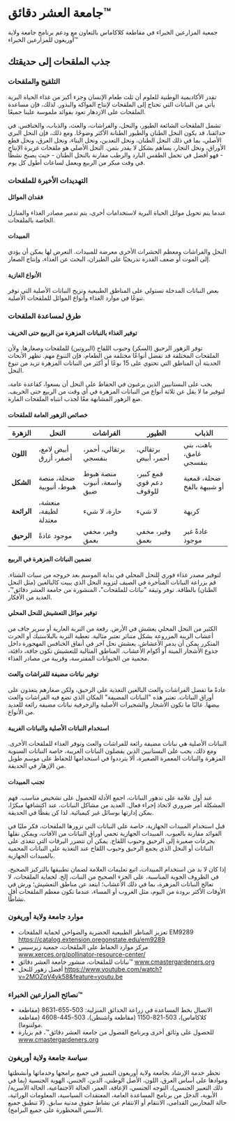# جامعة العشر دقائق™  
جمعية المزارعين الخبراء في مقاطعة كلاكاماس بالتعاون مع ودعم برنامج جامعة ولاية أوريغون للمزارعين الخبراء™  

## جذب الملقحات إلى حديقتك  

### التلقيح والملقحات  
تقدر الأكاديمية الوطنية للعلوم أن ثلث طعام الإنسان وجزء أكبر من غذاء الحياة البرية يأتي من النباتات التي تحتاج إلى الملقحات لإنتاج الفواكه والبذور. لذلك، فإن مساعدة الملقحات على الازدهار تعود بفوائد ملموسة علينا جميعًا.

تشمل الملقحات الشائعة الطيور، والنحل، والفراشات، والعث، والذباب، والخنافس. في حدائقنا، قد يكون النحل الطنان والطيور الطنانة الأكثر وضوحًا. ومع ذلك، فإن النحل البري الأصلي، بما في ذلك النحل الطنان، ونحل التعدين، ونحل البناء، ونحل العرق، ونحل قطع الأوراق، ونحل النجار، يساهم بشكل لا يقدر بثمن. النحل الأصلي هو ملقحات غزيرة الإنتاج - فهو أفضل في تحمل الطقس البارد والرطب مقارنة بالنحل الطنان - حيث يصبح نشطًا في وقت مبكر من الربيع ويعمل لساعات أطول كل يوم.

### التهديدات الأخيرة للملقحات  

#### فقدان الموائل  
عندما يتم تحويل موائل الحياة البرية لاستخدامات أخرى، يتم تدمير مصادر الغذاء والمنازل الخاصة بالملقحات.  

#### المبيدات  
النحل والفراشات ومعظم الحشرات الأخرى معرضة للمبيدات. التعرض لها يمكن أن يؤدي إلى الموت أو ضعف القدرة تدريجيًا على الطيران، البحث عن الغذاء، وإنتاج الصغار.  

#### الأنواع الغازية  
بعض النباتات المدخلة تستولي على المناطق الطبيعية وتزيح النباتات الأصلية التي توفر تنوعًا في موارد الغذاء وأنواع الموائل للملقحات الأصلية.  

### طرق لمساعدة الملقحات  

#### توفير الغذاء بالنباتات المزهرة من الربيع حتى الخريف  
توفر الزهور الرحيق (السكر) وحبوب اللقاح (البروتين) للملقحات وصغارها. ولأن الملقحات المختلفة قد تفضل أنواعًا مختلفة من الطعام، فإن التنوع مهم. تظهر الأبحاث الحديثة أن المناطق التي تحتوي على 15 نوعًا أو أكثر من النباتات المزهرة تزيد من تنوع النحل.  

يجب على البستانيين الذين يرغبون في الحفاظ على النحل أن يسعوا، كقاعدة عامة، لتوفير ما لا يقل عن ثلاثة أنواع من النباتات المزهرة في أي وقت من الربيع حتى الخريف. ضع الزهور المشابهة معًا لجذب انتباه الملقحات المارة.  

#### خصائص الزهور العامة للملقحات  

| **الزهرة** | **النحل** | **الفراشات** | **الطيور** | **الذباب** |  
|-------------|------------|--------------|-------------|------------|  
| **اللون** | أبيض لامع، أصفر، أزرق | برتقالي، أحمر، بنفسجي | برتقالي، أحمر، أبيض | باهت، بني غامق، بنفسجي |  
| **الشكل** | ضحلة، منصة هبوط، أنبوبية | منصة هبوط واسعة، أنبوب ضيق | قمع كبير، دعم قوي للوقوف | ضحلة، قمعية أو شبيهة بالفخ |  
| **الرائحة** | منعشة، لطيفة، معتدلة | حارة، لا شيء | لا شيء | كريهة |  
| **الرحيق** | موجود عادةً | وفير، مخفي بعمق | وفير، مخفي بعمق | عادةً غير موجود |  

#### تضمين النباتات المزهرة في الربيع  
لتوفير مصدر غذاء فوري للنحل المحلي في بداية الموسم بعد خروجه من سبات الشتاء. قم بزراعة النباتات المتأخرة في الصيف لتزويد النحل الذي يبيت كالبالغين (مثل النحل الطنان) بالطاقة. توفر وثيقة "نباتات للملقحات"، المنشورة من جامعة العشر دقائق™، العديد من الأفكار.  

#### توفير موائل التعشيش للنحل المحلي  
الكثير من النحل المحلي يعشش في الأرض. رقعة من التربة العارية أو سرير جاف من أعشاب الزينة المزروعة بشكل متناثر تعتبر مثالية. تغطية التربة بالبلاستيك أو الحرث المتكرر يمكن أن يدمر الأعشاش. يعشش نحل آخر في أنفاق الخنافس المهجورة داخل جذوع الأشجار الميتة أو أكوام الأعشاب. المناطق المثالية للتعشيش تكون جافة، دافئة، محمية من الحيوانات المفترسة، وقريبة من مصادر الغذاء.  

#### توفير نباتات مضيفة للفراشات والعث  
عادةً ما تفضل الفراشات والعث البالغين التغذية على الرحيق، ولكن صغارهم يتغذون على أوراق النباتات. تعتبر هذه "النباتات المضيفة" المكان الذي تضع فيه الفراشات والعث بيضها. غالبًا ما تكون الأشجار والشجيرات الأصلية والزخرفية نباتات مضيفة رائعة للعديد من الأنواع.  

#### استخدام النباتات الأصلية والنباتات الغريبة  
النباتات الأصلية هي نباتات مضيفة رائعة للفراشات والعث وتوفر الغذاء للملقحات الأخرى. ومع ذلك، يجب على البستانيين الذين يفضلون النباتات الغريبة، خاصة النباتات السنوية المزهرة والنباتات المعمرة الصغيرة، ألا يترددوا في استخدامها للحفاظ على موسم طويل من الإزهار في الحديقة.  

#### تجنب المبيدات  
عند أول علامة على تدهور النباتات، اجمع الأدلة للحصول على تشخيص مناسب. فهم المشكلة أمر ضروري لاتخاذ إجراء فعال. العديد من مشاكل النباتات، عند اكتشافها مبكرًا، يمكن إدارتها بوسائل غير كيميائية. لذا كن يقظًا في الحديقة.  

قبل استخدام المبيدات الجهازية، خاصة على النباتات التي تزورها الملقحات، فكر مليًا في الفوائد مقارنة بالعيوب. المبيدات الجهازية تحمي أوراق النباتات من الآفات، ويمكن نقلها بجرعات صغيرة إلى الرحيق وحبوب اللقاح. يمكن أن تتضرر اليرقات التي تتغذى على النباتات أو النحل الذي يجمع الرحيق وحبوب اللقاح عند التغذية على النباتات المحمية بالمبيدات الجهازية.  

إذا كان لا بد من استخدام المبيدات، اتبع تعليمات العلامة لضمان تطبيقها بالتركيز الصحيح، في الظروف الجوية المناسبة، على الجزء الصحيح من النبات، إلخ. لحماية الملقحات، لا تعالج النباتات المزهرة، بما في ذلك الأعشاب؛ ابتعد عن مناطق التعشيش؛ ورش في الأوقات الأكثر برودة من اليوم، مثل الغروب أو المساء، عندما تكون معظم الملقحات أقل نشاطًا.  

### موارد جامعة ولاية أوريغون  
- تعزيز المناظر الطبيعية الحضرية والضواحي لحماية الملقحات EM9289  
https://catalog.extension.oregonstate.edu/em9289  
- مركز موارد الحفاظ على الملقحات، جمعية زيرسيس www.xerces.org/pollinator-resource-center/  
- نباتات للملقحات، منشور جامعة العشر دقائق™ www.cmastergardeners.org  
- أفضل زهور للنحل https://www.youtube.com/watch?v=2MOZqV4yk58&feature=youtu.be  

### نصائح المزارعين الخبراء™  
- الاتصال بخط المساعدة في زراعة الحدائق المنزلية: 503-655-8631 (مقاطعة كلاكاماس)، 503-821-1150 (مقاطعة واشنطن)، 503-445-4608 (مقاطعة مولتنوما).  
- للحصول على وثائق أخرى وبرنامج الفصول من جامعة العشر دقائق™، قم بزيارة www.cmastergardeners.org  

### سياسة جامعة ولاية أوريغون  
تحظر خدمة الإرشاد بجامعة ولاية أوريغون التمييز في جميع برامجها وخدماتها وأنشطتها وموادها على أساس العرق، اللون، الأصل الوطني، الدين، الجنس، الهوية الجنسية (بما في ذلك التعبير الجنسي)، التوجه الجنسي، الإعاقة، العمر، الحالة الاجتماعية، الحالة الأسرية/الأبوية، الدخل من برنامج المساعدة العامة، المعتقدات السياسية، المعلومات الوراثية، حالة المحاربين القدامى، الانتقام أو الانتقام عن نشاط حقوق مدنية سابق. (لا تنطبق جميع الأسس المحظورة على جميع البرامج).